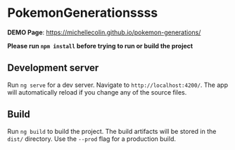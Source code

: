 # PokemonGenerationssss

**DEMO Page**: https://michellecolin.github.io/pokemon-generations/

**Please run `npm install` before trying to run or build the project**

## Development server

Run `ng serve` for a dev server. Navigate to `http://localhost:4200/`. The app will automatically reload if you change any of the source files.

## Build

Run `ng build` to build the project. The build artifacts will be stored in the `dist/` directory. Use the `--prod` flag for a production build.
